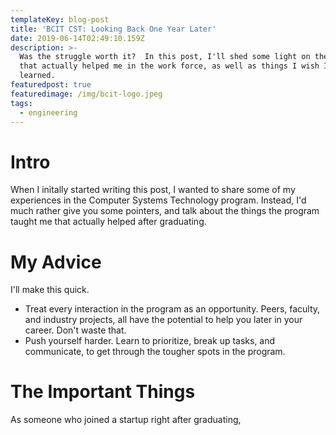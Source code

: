 ```yaml
---
templateKey: blog-post
title: 'BCIT CST: Looking Back One Year Later'
date: 2019-06-14T02:49:10.159Z
description: >-
  Was the struggle worth it?  In this post, I'll shed some light on the things
  that actually helped me in the work force, as well as things I wish I'd
  learned.
featuredpost: true
featuredimage: /img/bcit-logo.jpeg
tags:
  - engineering
---
```

# Intro

When I initally started writing this post, I wanted to share some of my experiences in the Computer Systems Technology program.  Instead, I'd much rather give you some pointers, and talk about the things the program taught me that actually helped after graduating.

# My Advice

I'll make this quick.

* Treat every interaction in the program as an opportunity.  Peers, faculty, and industry projects, all have the potential to help you later in your career.  Don't waste that.
* Push yourself harder.  Learn to prioritize, break up tasks, and communicate, to get through the tougher spots in the program.

# The Important Things

As someone who joined a startup right after graduating,
